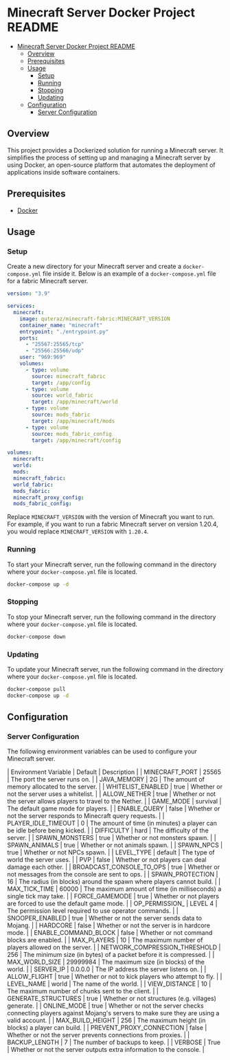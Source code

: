 
# Minecraft Server Docker Project README

<!--toc:start-->
- [Minecraft Server Docker Project README](#minecraft-server-docker-project-readme)
  - [Overview](#overview)
  - [Prerequisites](#prerequisites)
  - [Usage](#usage)
    - [Setup](#setup)
    - [Running](#running)
    - [Stopping](#stopping)
    - [Updating](#updating)
  - [Configuration](#configuration)
    - [Server Configuration](#server-configuration)
<!--toc:end-->

## Overview

This project provides a Dockerized solution for running a Minecraft server. It simplifies the process of setting up and managing a Minecraft server by using Docker, an open-source platform that automates the deployment of applications inside software containers.

## Prerequisites

- [Docker](https://docs.docker.com/get-docker/)

## Usage

### Setup

Create a new directory for your Minecraft server and create a `docker-compose.yml` file inside it. Below is an example of a `docker-compose.yml` file for a fabric Minecraft server.

```yaml
version: "3.9"

services:
  minecraft:
    image: quteraz/minecraft-fabric:MINECRAFT_VERSION
    container_name: "minecraft"
    entrypoint: "./entrypoint.py"
    ports:
      - "25567:25565/tcp"
      - "25566:25566/udp"
    user: "969:969"
    volumes:
      - type: volume
        source: minecraft_fabric
        target: /app/config
      - type: volume
        source: world_fabric
        target: /app/minecraft/world
      - type: volume
        source: mods_fabric
        target: /app/minecraft/mods
      - type: volume
        source: mods_fabric_config
        target: /app/minecraft/config

volumes:
  minecraft:
  world:
  mods:
  minecraft_fabric:
  world_fabric:
  mods_fabric:
  minecraft_proxy_config:
  mods_fabric_config:
```

Replace `MINECRAFT_VERSION` with the version of Minecraft you want to run. For example, if you want to run a fabric Minecraft server on version 1.20.4, you would replace `MINECRAFT_VERSION` with `1.20.4`.

### Running

To start your Minecraft server, run the following command in the directory where your `docker-compose.yml` file is located.

```bash
docker-compose up -d
```


### Stopping

To stop your Minecraft server, run the following command in the directory where your `docker-compose.yml` file is located.

```bash
docker-compose down
```


### Updating

To update your Minecraft server, run the following command in the directory where your `docker-compose.yml` file is located.

```bash
docker-compose pull
docker-compose up -d
```

## Configuration

### Server Configuration

The following environment variables can be used to configure your Minecraft server.

| Environment Variable          | Default  | Description                                                                                                               |
| MINECRAFT_PORT                | 25565    | The port the server runs on.                                                                                              |
| JAVA_MEMORY                   | 2G       | The amount of memory allocated to the server.                                                                             |
| WHITELIST_ENABLED             | true     | Whether or not the server uses a whitelist.                                                                               |
| ALLOW_NETHER                  | true     | Whether or not the server allows players to travel to the Nether.                                                         |
| GAME_MODE                     | survival | The default game mode for players.                                                                                        |
| ENABLE_QUERY                  | false    | Whether or not the server responds to Minecraft query requests.                                                           |
| PLAYER_IDLE_TIMEOUT           | 0        | The amount of time (in minutes) a player can be idle before being kicked.                                                 |
| DIFFICULTY                    | hard     | The difficulty of the server.                                                                                             |
| SPAWN_MONSTERS                | true     | Whether or not monsters spawn.                                                                                            |
| SPAWN_ANIMALS                 | true     | Whether or not animals spawn.                                                                                             |
| SPAWN_NPCS                    | true     | Whether or not NPCs spawn.                                                                                                |
| LEVEL_TYPE                    | default  | The type of world the server uses.                                                                                        |
| PVP                           | false    | Whether or not players can deal damage each other.                                                                        |
| BROADCAST_CONSOLE_TO_OPS      | true     | Whether or not messages from the console are sent to ops.                                                                 |
| SPAWN_PROTECTION              | 16       | The radius (in blocks) around the spawn where players cannot build.                                                       |
| MAX_TICK_TIME                 | 60000    | The maximum amount of time (in milliseconds) a single tick may take.                                                      |
| FORCE_GAMEMODE                | true     | Whether or not players are forced to use the default game mode.                                                           |
| OP_PERMISSION_                | LEVEL 4  | The permission level required to use operator commands.                                                                   |
| SNOOPER_ENABLED               | true     | Whether or not the server sends data to Mojang.                                                                           |
| HARDCORE                      | false    | Whether or not the server is in hardcore mode.                                                                            |
| ENABLE_COMMAND_BLOCK          | false    | Whether or not command blocks are enabled.                                                                                |
| MAX_PLAYERS                   | 10       | The maximum number of players allowed on the server.                                                                      |
| NETWORK_COMPRESSION_THRESHOLD | 256      | The minimum size (in bytes) of a packet before it is compressed.                                                          |
| MAX_WORLD_SIZE                | 29999984 | The maximum size (in blocks) of the world.                                                                                |
| SERVER_IP                     | 0.0.0.0  | The IP address the server listens on.                                                                                     |
| ALLOW_FLIGHT                  | true     | Whether or not to kick players who attempt to fly.                                                                        |
| LEVEL_NAME                    | world    | The name of the world.                                                                                                    |
| VIEW_DISTANCE                 | 10       | The maximum number of chunks sent to the client.                                                                          |
| GENERATE_STRUCTURES           | true     | Whether or not structures (e.g. villages) generate.                                                                       |
| ONLINE_MODE                   | true     | Whether or not the server checks connecting players against Mojang's servers to make sure they are using a valid account. |
| MAX_BUILD_HEIGHT              | 256      | The maximum height (in blocks) a player can build.                                                                        |
| PREVENT_PROXY_CONNECTION      | false    | Whether or not the server prevents connections from proxies.                                                              |
| BACKUP_LENGTH                 | 7        | The number of backups to keep.                                                                                            |
| VERBOSE                       | True     | Whether or not the server outputs extra information to the console.                                                       |
